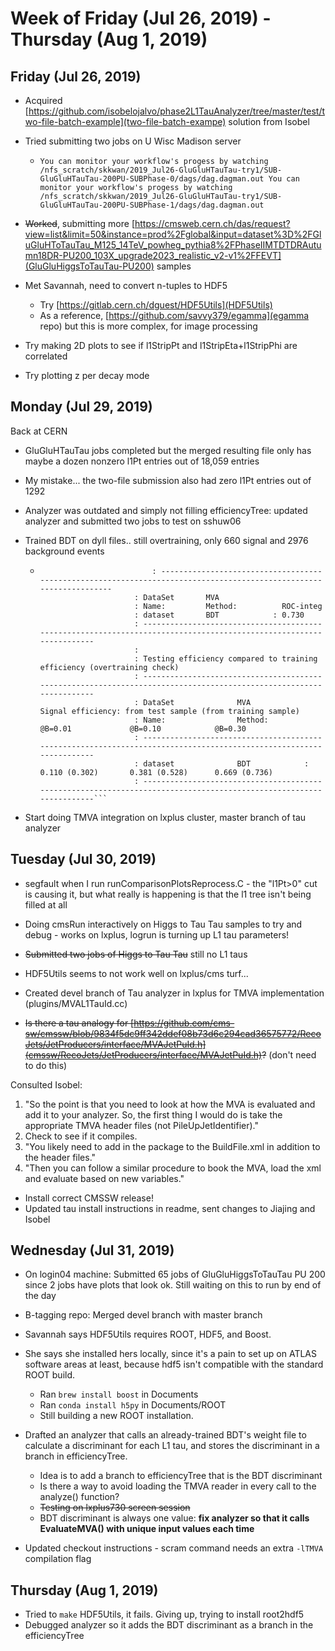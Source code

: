 
# Week of Friday (Jul 26, 2019) - Thursday (Aug 1, 2019)

## Friday (Jul 26, 2019)
- Acquired [https://github.com/isobelojalvo/phase2L1TauAnalyzer/tree/master/test/two-file-batch-example](two-file-batch-exampe) solution from Isobel
- Tried submitting two jobs on U Wisc Madison server
  * `You can monitor your workflow's progess by watching /nfs_scratch/skkwan/2019_Jul26-GluGluHTauTau-try1/SUB-GluGluHTauTau-200PU-SUBPhase-0/dags/dag.dagman.out
You can monitor your workflow's progess by watching /nfs_scratch/skkwan/2019_Jul26-GluGluHTauTau-try1/SUB-GluGluHTauTau-200PU-SUBPhase-1/dags/dag.dagman.out`
- ~~Worked~~, submitting more [https://cmsweb.cern.ch/das/request?view=list&limit=50&instance=prod%2Fglobal&input=dataset%3D%2FGluGluHToTauTau_M125_14TeV_powheg_pythia8%2FPhaseIIMTDTDRAutumn18DR-PU200_103X_upgrade2023_realistic_v2-v1%2FFEVT](GluGluHiggsToTauTau-PU200) samples

- Met Savannah, need to convert n-tuples to HDF5 
  * Try [https://gitlab.cern.ch/dguest/HDF5Utils](HDF5Utils)
  * As a reference, [https://github.com/savvy379/egamma](egamma repo) but this is more complex, for image processing

- Try making 2D plots to see if l1StripPt and l1StripEta+l1StripPhi are correlated
- Try plotting z per decay mode

## Monday (Jul 29, 2019)

Back at CERN

- GluGluHTauTau jobs completed but the merged resulting file only has maybe a dozen nonzero l1Pt entries out of 18,059 entries
- My mistake... the two-file submission also had zero l1Pt entries out of 1292
- Analyzer was outdated and simply not filling efficiencyTree: updated analyzer and submitted two jobs to test on sshuw06

- Trained BDT on dyll files.. still overtraining, only 660 signal and 2976 background events
  - ```
                             : -------------------------------------------------------------------------------------------------------------------
                         : DataSet       MVA                       
                         : Name:         Method:          ROC-integ
                         : dataset       BDT            : 0.730
                         : -------------------------------------------------------------------------------------------------------------------
                         : 
                         : Testing efficiency compared to training efficiency (overtraining check)
                         : -------------------------------------------------------------------------------------------------------------------
                         : DataSet              MVA              Signal efficiency: from test sample (from training sample) 
                         : Name:                Method:          @B=0.01             @B=0.10            @B=0.30   
                         : -------------------------------------------------------------------------------------------------------------------
                         : dataset              BDT            : 0.110 (0.302)       0.381 (0.528)      0.669 (0.736)
                         : -------------------------------------------------------------------------------------------------------------------```

- Start doing TMVA integration on lxplus cluster, master branch of tau analyzer


## Tuesday (Jul 30, 2019)
- segfault when I run runComparisonPlotsReprocess.C - the "l1Pt>0" cut is causing it, but what really is happening is that the l1 tree isn't being filled at all
- Doing cmsRun interactively on Higgs to Tau Tau samples to try and debug - works on lxplus, logrun is turning up L1 tau parameters!
- ~~Submitted two jobs of Higgs to Tau Tau~~ still no L1 taus

- HDF5Utils seems to not work well on lxplus/cms turf...

- Created devel branch of Tau analyzer in lxplus for TMVA implementation (plugins/MVAL1TauId.cc)
- ~~Is there a tau analogy for [https://github.com/cms-sw/cmssw/blob/9834f5dc9ff342ddef08b73d6c294cad36575772/RecoJets/JetProducers/interface/MVAJetPuId.h](cmssw/RecoJets/JetProducers/interface/MVAJetPuId.h)?~~ (don't need to do this)

Consulted Isobel:
1. "So the point is that you need to look at how the MVA is evaluated and add it to your analyzer. So, the first thing I would do is take the appropriate TMVA header files (not PileUpJetIdentifier)."
2. Check to see if it compiles.
3. "You likely need to add in the package to the BuildFile.xml in addition to the header files."
4. "Then you can follow a similar procedure to book the MVA, load the xml and evaluate based on new variables."

- Install correct CMSSW release!
- Updated tau install instructions in readme, sent changes to Jiajing and Isobel

## Wednesday (Jul 31, 2019)

- On login04 machine: Submitted 65 jobs of GluGluHiggsToTauTau PU 200 since 2 jobs have plots that look ok. Still waiting on this to run by end of the day
- B-tagging repo: Merged devel branch with master branch 

- Savannah says HDF5Utils requires ROOT, HDF5, and Boost. 
- She says she installed hers locally, since it's a pain to set up on ATLAS software areas at least, because hdf5 isn't compatible with the standard ROOT build.
  - Ran `brew install boost` in Documents 
  - Ran `conda install h5py` in Documents/ROOT
  - Still building a new ROOT installation.

- Drafted an analyzer that calls an already-trained BDT's weight file to calculate a discriminant for each L1 tau, and stores the discriminant in a branch in efficiencyTree.
  - Idea is to add a branch to efficiencyTree that is the BDT discriminant
  - Is there a way to avoid loading the TMVA reader in every call to the analyze() function?
  - ~~Testing on lxplus730 screen session~~
  - BDT discriminant is always one value: **fix analyzer so that it calls EvaluateMVA() with unique input values each time**
- Updated checkout instructions - scram command needs an extra `-lTMVA` compilation flag

## Thursday (Aug 1, 2019)

- Tried to `make` HDF5Utils, it fails. Giving up, trying to install root2hdf5
- Debugged analyzer so it adds the BDT discriminant as a branch in the efficiencyTree

  

